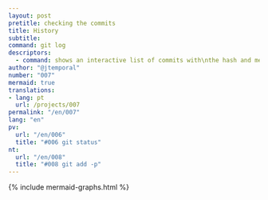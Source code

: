 ```yaml
---
layout: post
pretitle: checking the commits
title: History
subtitle: 
command: git log
descriptors:
  - command: shows an interactive list of commits with\nthe hash and message of each commit
author: "@jtemporal"
number: "007"
mermaid: true
translations:
- lang: pt
  url: /projects/007
permalink: "/en/007"
lang: "en"
pv:
  url: "/en/006"
  title: "#006 git status"
nt:
  url: "/en/008"
  title: "#008 git add -p"
---
```


{% include mermaid-graphs.html %}